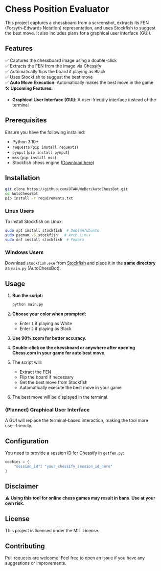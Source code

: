 # Chess Position Evaluator

This project captures a chessboard from a screenshot, extracts its FEN (Forsyth–Edwards Notation) representation, and uses Stockfish to suggest the best move. It also includes plans for a graphical user interface (GUI).

## Features
✅ Captures the chessboard image using a double-click  
✅ Extracts the FEN from the image via [Chessify](https://chessify.me)  
✅ Automatically flips the board if playing as Black  
✅ Uses Stockfish to suggest the best move  
✅ **Auto Move Execution**: Automatically makes the best move in the game  
🛠 **Upcoming Features:**  
  - **Graphical User Interface (GUI)**: A user-friendly interface instead of the terminal  

## Prerequisites
Ensure you have the following installed:

- Python 3.10+
- `requests` (`pip install requests`)
- `pynput` (`pip install pynput`)
- `mss` (`pip install mss`)
- Stockfish chess engine ([Download here](https://stockfishchess.org/))

## Installation
```bash
git clone https://github.com/OTAKUWeBer/AutoChessBot.git
cd AutoChessBot
pip install -r requirements.txt
```

### Linux Users
To install Stockfish on Linux:
```bash
sudo apt install stockfish  # Debian/Ubuntu
sudo pacman -S stockfish   # Arch Linux
sudo dnf install stockfish  # Fedora
```

### Windows Users
Download `stockfish.exe` from [Stockfish](https://stockfishchess.org/download/) and place it in the **same directory** as `main.py` (AutoChessBot).

## Usage
1. **Run the script:**  
   ```bash
   python main.py
   ```  

2. **Choose your color when prompted:**  
   - Enter `1` if playing as White  
   - Enter `2` if playing as Black  

3. **Use 90% zoom for better accuracy.**  

4. **Double-click on the chessboard or anywhere after opening Chess.com in your game for auto best move.**  

5. The script will:  
   - Extract the FEN  
   - Flip the board if necessary  
   - Get the best move from Stockfish  
   - Automatically execute the best move in your game  

6. The best move will be displayed in the terminal.  

### (Planned) Graphical User Interface
A GUI will replace the terminal-based interaction, making the tool more user-friendly.

## Configuration
You need to provide a session ID for Chessify in `getfen.py`:
```python
cookies = {
    "session_id": "your_chessify_session_id_here"
}
```

## Disclaimer
⚠️ **Using this tool for online chess games may result in bans. Use at your own risk.**

## License
This project is licensed under the MIT License.

## Contributing
Pull requests are welcome! Feel free to open an issue if you have any suggestions or improvements.

